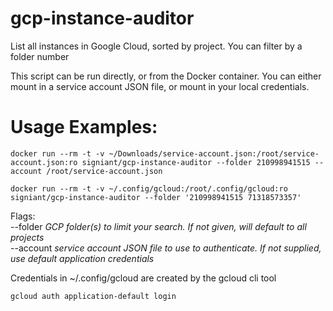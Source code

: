 # gcp-instance-auditor
List all instances in Google Cloud, sorted by project. You can filter by a folder number

This script can be run directly, or from the Docker container.
You can either mount in a service account JSON file, or mount in your local credentials.

# Usage Examples:
`docker run --rm -t -v ~/Downloads/service-account.json:/root/service-account.json:ro signiant/gcp-instance-auditor --folder 210998941515 --account /root/service-account.json`  

`docker run --rm -t -v ~/.config/gcloud:/root/.config/gcloud:ro signiant/gcp-instance-auditor --folder '210998941515 71318573357'`

Flags:  
--folder *GCP folder(s) to limit your search. If not given, will default to all projects*  
--account *service account JSON file to use to authenticate. If not supplied, use default application credentials*

Credentials in ~/.config/gcloud are created by the gcloud cli tool  

`gcloud auth application-default login`